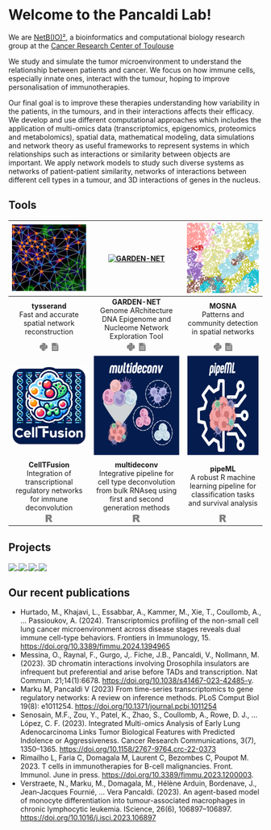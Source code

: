 # Welcome to the Pancaldi Lab!

We are [NetB(IO)²](https://www.crct-inserm.fr/en/netbio2_en/), a bioinformatics and computational biology research group at the [Cancer Research Center of Toulouse](https://www.crct-inserm.fr/en/) 

We study and simulate the tumor microenvironment to understand the relationship between patients and cancer. We focus on how immune cells, especially innate ones, interact with the tumour, hoping to improve personalisation of immunotherapies.

Our final goal is to improve these therapies understanding how variability in the patients, in the tumours, and in their interactions affects their efficacy. We develop and use different computational approaches which includes the application of multi-omics data (transcriptomics, epigenomics, proteomics and metabolomics), spatial data, mathematical modeling, data simulations and network theory as useful frameworks to represent systems in which relationships such as interactions or similarity between objects are important. We apply network models to study such diverse systems as networks of patient-patient similarity, networks of interactions between different cell types in a tumour, and 3D interactions of genes in the nucleus.

## Tools

| [<img alt="tysserand" src="https://raw.githubusercontent.com/VeraPancaldiLab/.github/main/profile/tysserand.png"/>](https://github.com/VeraPancaldiLab/tysserand) | [<img alt="GARDEN-NET" src="https://raw.githubusercontent.com/VeraPancaldiLab/.github/main/profile/garden-net.png" width="200"/>](https://github.com/VeraPancaldiLab/GARDEN-NET) | [<img alt="MOSNA" src="https://raw.githubusercontent.com/VeraPancaldiLab/.github/main/profile/mosna.png" width="200"/>](https://github.com/VeraPancaldiLab/mosna_3DMERFISH) |
| :---: | :---: | :---: |  
| **tysserand** <br> Fast and accurate spatial network reconstruction | **GARDEN-NET** <br> Genome ARchitecture DNA Epigenome and Nucleome Network Exploration Tool | **MOSNA** <br> Patterns and community detection in spatial networks |
| [<img src="https://raw.githubusercontent.com/VeraPancaldiLab/.github/main/profile/python.svg" height="16">](https://github.com/VeraPancaldiLab/tysserand)&nbsp;&nbsp;[<img src="https://raw.githubusercontent.com/VeraPancaldiLab/.github/main/profile/article.svg" height="16">](https://academic.oup.com/bioinformatics/article/37/21/3989/6313163)|[<img src="https://raw.githubusercontent.com/VeraPancaldiLab/.github/main/profile/python.svg" height="16">](https://github.com/VeraPancaldiLab/GARDEN-NET)&nbsp;&nbsp;[<img src="https://raw.githubusercontent.com/VeraPancaldiLab/.github/main/profile/article.svg" height="16">](https://academic.oup.com/nar/article/48/8/4066/5809158) |[<img src="https://raw.githubusercontent.com/VeraPancaldiLab/.github/main/profile/python.svg" height="16">](https://github.com/VeraPancaldiLab/mosna_3DMERFISH)&nbsp;&nbsp;[<img src="https://raw.githubusercontent.com/VeraPancaldiLab/.github/main/profile/article.svg" height="16">](https://pubmed.ncbi.nlm.nih.gov/36993595/)
| [<img alt="CellTFusion" src="https://raw.githubusercontent.com/VeraPancaldiLab/.github/main/profile/CTF.png" width="180"/>](https://github.com/VeraPancaldiLab/CellTFusion_paper) | [<img alt="multideconv" src="https://raw.githubusercontent.com/VeraPancaldiLab/.github/main/profile/multideconv.png" width="200" height="200"/>](https://github.com/VeraPancaldiLab/multideconv) | [<img alt="pipeML" src="https://raw.githubusercontent.com/VeraPancaldiLab/.github/main/profile/pipeML.png" width="200" height="200"/>](https://github.com/VeraPancaldiLab/pipeML) |
| **CellTFusion** <br> Integration of transcriptional regulatory networks for immune deconvolution | **multideconv** <br> Integrative pipeline for cell type deconvolution from bulk RNAseq using first and second generation methods | **pipeML** <br> A robust R machine learning pipeline for classification tasks and survival analysis |
| [<img src="https://raw.githubusercontent.com/VeraPancaldiLab/.github/main/profile/r.svg" height="16">](https://github.com/VeraPancaldiLab/CellTFusion) | [<img src="https://raw.githubusercontent.com/VeraPancaldiLab/.github/main/profile/r.svg" height="16">](https://github.com/VeraPancaldiLab/multideconv) | [<img src="https://raw.githubusercontent.com/VeraPancaldiLab/.github/main/profile/r.svg" height="16">](https://github.com/VeraPancaldiLab/multideconv) | [<img src="https://raw.githubusercontent.com/VeraPancaldiLab/.github/main/profile/r.svg" height="16">](https://github.com/VeraPancaldiLab/pipeML) |

## Projects

<a href="https://github.com/VeraPancaldiLab/Agent-Based-Model-of-NLC-in-CLL">
  <img align="center" src="https://github-readme-stats.vercel.app/api/pin/?username=VeraPancaldiLab&theme=react&repo=Agent-Based-Model-of-NLC-in-CLL" />
</a>
<a href="https://github.com/VeraPancaldiLab/GEMDeCan_deconvolution">
  <img align="center" src="https://github-readme-stats.vercel.app/api/pin/?username=VeraPancaldiLab&theme=react&repo=GEMDeCan_deconvolution" />
</a>
<a href="https://github.com/VeraPancaldiLab/LungPredict1_paper">
  <img align="center" src="https://github-readme-stats.vercel.app/api/pin/?username=VeraPancaldiLab&theme=react&repo=LungPredict1_paper" />
</a>
<a href="https://github.com/VeraPancaldiLab/Gene-Ages-Paper">
  <img align="center" src="https://github-readme-stats.vercel.app/api/pin/?username=VeraPancaldiLab&theme=react&repo=Gene-Ages-Paper" />
</a>


## Our recent publications
- Hurtado, M., Khajavi, L., Essabbar, A., Kammer, M., Xie, T., Coullomb, A., … Passioukov, A. (2024). Transcriptomics profiling of the non-small cell lung cancer microenvironment across disease stages reveals dual immune cell-type behaviors. Frontiers in Immunology, 15. https://doi.org/10.3389/fimmu.2024.1394965
- Messina, O., Raynal, F., Gurgo, J,. Fiche, J.B., Pancaldi, V., Nollmann, M. (2023). 3D chromatin interactions involving Drosophila insulators are infrequent but preferential and arise before TADs and transcription.
Nat Commun. 21;14(1):6678. https://doi.org/10.1038/s41467-023-42485-y.
- Marku M, Pancaldi V (2023) From time-series transcriptomics to gene regulatory networks: A review on inference methods. PLoS Comput Biol 19(8): e1011254. https://doi.org/10.1371/journal.pcbi.1011254
- Senosain, M.F., Zou, Y., Patel, K., Zhao, S., Coullomb, A., Rowe, D. J., … López, C. F. (2023). Integrated Multi-omics Analysis of Early Lung Adenocarcinoma Links Tumor Biological Features with Predicted Indolence or Aggressiveness. Cancer Research Communications, 3(7), 1350–1365. https://doi.org/10.1158/2767-9764.crc-22-0373
- Rimailho L, Faria C, Domagala M, Laurent C, Bezombes C, Poupot M. 2023.  T cells in immunotherapies for B-cell malignancies. Front. Immunol. June in press. https://doi.org/10.3389/fimmu.2023.1200003.
- Verstraete, N., Marku, M., Domagala, M., Hélène Arduin, Bordenave, J., Jean‐Jacques Fournié, … Vera Pancaldi. (2023). An agent-based model of monocyte differentiation into tumour-associated macrophages in chronic lymphocytic leukemia. IScience, 26(6), 106897–106897. https://doi.org/10.1016/j.isci.2023.106897
